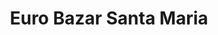 ---
title: "Euro Bazar Santa Maria"
url: /santa-maria-del-cami/euro-bazar-santa-maria/
shop: tienda de variedades
---